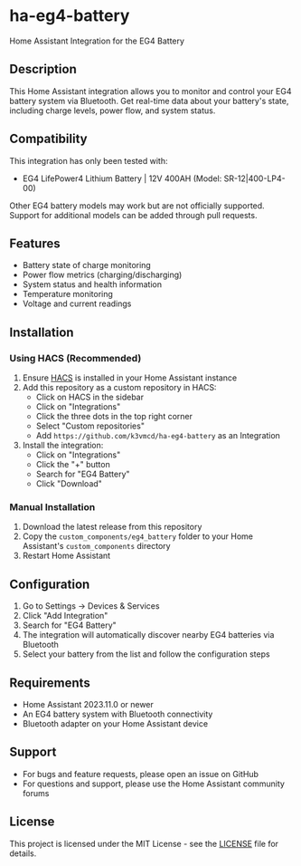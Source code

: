 # ha-eg4-battery

Home Assistant Integration for the EG4 Battery

## Description

This Home Assistant integration allows you to monitor and control your EG4 battery system via Bluetooth. Get real-time data about your battery's state, including charge levels, power flow, and system status.

## Compatibility

This integration has only been tested with:
- EG4 LifePower4 Lithium Battery | 12V 400AH (Model: SR-12|400-LP4-00)

Other EG4 battery models may work but are not officially supported. Support for additional models can be added through pull requests.

## Features

- Battery state of charge monitoring
- Power flow metrics (charging/discharging)
- System status and health information
- Temperature monitoring
- Voltage and current readings

## Installation

### Using HACS (Recommended)

1. Ensure [HACS](https://hacs.xyz) is installed in your Home Assistant instance
2. Add this repository as a custom repository in HACS:
   - Click on HACS in the sidebar
   - Click on "Integrations"
   - Click the three dots in the top right corner
   - Select "Custom repositories"
   - Add `https://github.com/k3vmcd/ha-eg4-battery` as an Integration
3. Install the integration:
   - Click on "Integrations"
   - Click the "+" button
   - Search for "EG4 Battery"
   - Click "Download"

### Manual Installation

1. Download the latest release from this repository
2. Copy the `custom_components/eg4_battery` folder to your Home Assistant's `custom_components` directory
3. Restart Home Assistant

## Configuration

1. Go to Settings -> Devices & Services
2. Click "Add Integration"
3. Search for "EG4 Battery"
4. The integration will automatically discover nearby EG4 batteries via Bluetooth
5. Select your battery from the list and follow the configuration steps

## Requirements

- Home Assistant 2023.11.0 or newer
- An EG4 battery system with Bluetooth connectivity
- Bluetooth adapter on your Home Assistant device

## Support

- For bugs and feature requests, please open an issue on GitHub
- For questions and support, please use the Home Assistant community forums

## License

This project is licensed under the MIT License - see the [LICENSE](LICENSE) file for details.
